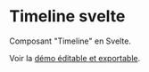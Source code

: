 # Timeline svelte

Composant "Timeline" en Svelte.

Voir la [démo éditable et exportable](https://peufo.github.io/timeline/).
